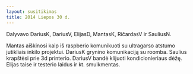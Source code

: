 ```yaml
---
layout: susitikimas
title: 2014 Liepos 30 d.
---
```

Dalyvavo DariusK, DariusV, ElijasD, MantasK, RičardasV ir SauliusN.


Mantas aiškinosi kaip iš raspberio komunikuoti su ultragarso atstumo
jutikliais inkilo projektui.
DariusK grynino komunikaciją su roomba.
Saulius krapštėsi prie 3d printerio.
DariusV bandė klijuoti kondicionieriaus dėžę.
Elijas taise ir testerio laidus ir kt. smulkmentas.


